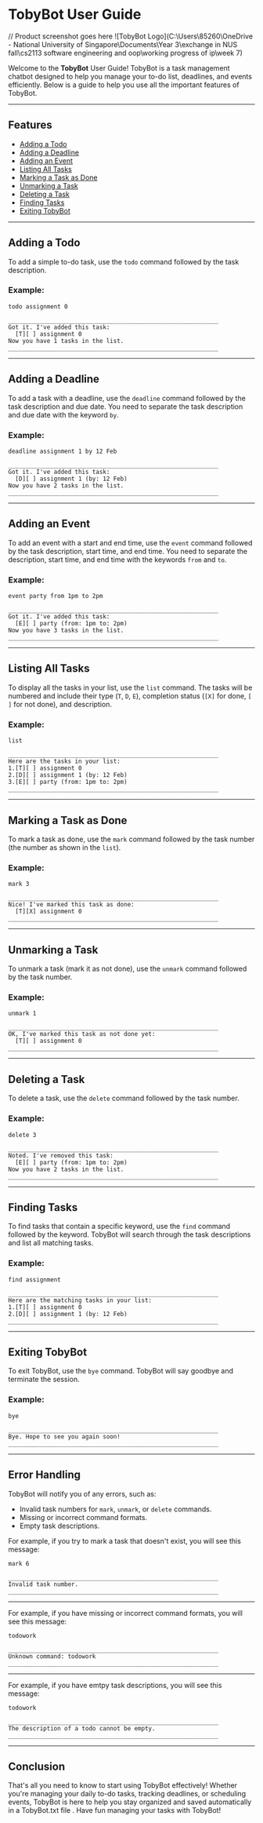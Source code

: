 # TobyBot User Guide

// Product screenshot goes here
![TobyBot Logo](C:\Users\85260\OneDrive - National University of Singapore\Documents\Year 3\exchange in NUS fall\cs2113 software engineering and oop\working progress of ip\week 7)


Welcome to the **TobyBot** User Guide! TobyBot is a task management chatbot designed to help you manage your to-do list, deadlines, and events efficiently. Below is a guide to help you use all the important features of TobyBot.

---

## Features

- [Adding a Todo](#adding-a-todo)
- [Adding a Deadline](#adding-a-deadline)
- [Adding an Event](#adding-an-event)
- [Listing All Tasks](#listing-all-tasks)
- [Marking a Task as Done](#marking-a-task-as-done)
- [Unmarking a Task](#unmarking-a-task)
- [Deleting a Task](#deleting-a-task)
- [Finding Tasks](#finding-tasks)
- [Exiting TobyBot](#exiting-tobybot)

---

## Adding a Todo

To add a simple to-do task, use the `todo` command followed by the task description.

### Example:

`todo assignment 0`

```
____________________________________________________________
Got it. I've added this task:
  [T][ ] assignment 0
Now you have 1 tasks in the list.
____________________________________________________________
```

---

## Adding a Deadline

To add a task with a deadline, use the `deadline` command followed by the task description and due date. You need to separate the task description and due date with the keyword `by`.

### Example:

`deadline assignment 1 by 12 Feb`

```
____________________________________________________________
Got it. I've added this task:
  [D][ ] assignment 1 (by: 12 Feb)
Now you have 2 tasks in the list.
____________________________________________________________
```

---

## Adding an Event

To add an event with a start and end time, use the `event` command followed by the task description, start time, and end time. You need to separate the description, start time, and end time with the keywords `from` and `to`.

### Example:

`event party from 1pm to 2pm`

```
____________________________________________________________
Got it. I've added this task:
  [E][ ] party (from: 1pm to: 2pm)
Now you have 3 tasks in the list.
____________________________________________________________
```
---

## Listing All Tasks

To display all the tasks in your list, use the `list` command. The tasks will be numbered and include their type (`T`, `D`, `E`), completion status (`[X]` for done, `[ ]` for not done), and description.

### Example:

`list`

```
____________________________________________________________
Here are the tasks in your list:
1.[T][ ] assignment 0
2.[D][ ] assignment 1 (by: 12 Feb)
3.[E][ ] party (from: 1pm to: 2pm)
____________________________________________________________
```

---

## Marking a Task as Done

To mark a task as done, use the `mark` command followed by the task number (the number as shown in the `list`).

### Example:

`mark 3`

```
____________________________________________________________
Nice! I've marked this task as done:
  [T][X] assignment 0
____________________________________________________________
```

---

## Unmarking a Task

To unmark a task (mark it as not done), use the `unmark` command followed by the task number.

### Example:

`unmark 1`

```
____________________________________________________________
OK, I've marked this task as not done yet:
  [T][ ] assignment 0
____________________________________________________________
```

---

## Deleting a Task

To delete a task, use the `delete` command followed by the task number.

### Example:

`delete 3`

```
____________________________________________________________
Noted. I've removed this task:
  [E][ ] party (from: 1pm to: 2pm)
Now you have 2 tasks in the list.
____________________________________________________________
```

---

## Finding Tasks

To find tasks that contain a specific keyword, use the `find` command followed by the keyword. TobyBot will search through the task descriptions and list all matching tasks.

### Example:

`find assignment`

```
____________________________________________________________
Here are the matching tasks in your list:
1.[T][ ] assignment 0
2.[D][ ] assignment 1 (by: 12 Feb)
____________________________________________________________
```

---

## Exiting TobyBot

To exit TobyBot, use the `bye` command. TobyBot will say goodbye and terminate the session.

### Example:

`bye`

```
____________________________________________________________
Bye. Hope to see you again soon!
____________________________________________________________

```

---

## Error Handling

TobyBot will notify you of any errors, such as:

- Invalid task numbers for `mark`, `unmark`, or `delete` commands.
- Missing or incorrect command formats.
- Empty task descriptions.

For example, if you try to mark a task that doesn't exist, you will see this message:

`mark 6`

```
____________________________________________________________
Invalid task number.
____________________________________________________________

```

---

For example, if you have missing or incorrect command formats, you will see this message:

`todowork`

```
____________________________________________________________
Unknown command: todowork
____________________________________________________________

```

---

For example, if you have emtpy task descriptions, you will see this message:

`todowork`

```
____________________________________________________________
The description of a todo cannot be empty.
____________________________________________________________

```

---

## Conclusion

That's all you need to know to start using TobyBot effectively! Whether you're managing your daily to-do tasks, tracking deadlines, or scheduling events, TobyBot is here to help you stay organized and saved automatically in a TobyBot.txt file . Have fun managing your tasks with TobyBot!